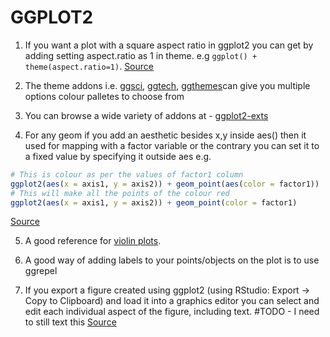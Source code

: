# GGPLOT2

1. If you want a plot with a square aspect ratio in ggplot2 you can get by adding setting aspect.ratio as 1 in theme. e.g `ggplot() + theme(aspect.ratio=1)`. [Source](https://stackoverflow.com/a/35912397)

2. The theme addons i.e. [ggsci](https://nanx.me/ggsci/articles/ggsci.html), [ggtech](https://github.com/ricardo-bion/ggtech), [ggthemes](https://github.com/jrnold/ggthemes)can give you multiple options colour palletes to choose from

3. You can browse a wide variety of addons at - [ggplot2-exts](www.ggplot2-exts.org/gallery/)

4. For any geom if you add an aesthetic besides x,y inside aes() then it used for mapping with a factor variable or the contrary you can set it to a fixed value by specifying it outside aes e.g.

```R
# This is colour as per the values of factor1 column
ggplot2(aes(x = axis1, y = axis2)) + geom_point(aes(color = factor1)) 
# This will make all the points of the colour red
ggplot2(aes(x = axis1, y = axis2)) + geom_point(color = factor1) 
```
[Source](https://r4ds.had.co.nz/data-visualisation.html#aesthetic-mappings)

5. A good reference for [violin plots](http://www.sthda.com/english/wiki/ggplot2-violin-plot-quick-start-guide-r-software-and-data-visualization).

6. A good way of adding labels to your points/objects on the plot is to use ggrepel

7. If you export a figure created using ggplot2 (using RStudio: Export -> Copy to Clipboard) and load it into a graphics editor you can select and edit each individual aspect of the figure, including text. #TODO - I need to still text this [Source](https://stackoverflow.com/a/40149093)